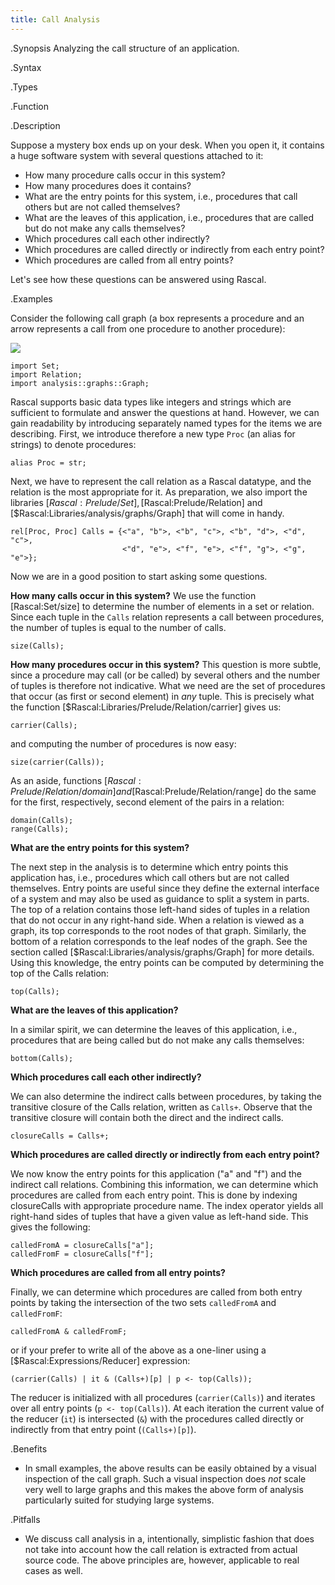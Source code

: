 ```yaml
---
title: Call Analysis
---
```


.Synopsis
Analyzing the call structure of an application.

.Syntax

.Types

.Function

.Description

Suppose a mystery box ends up on your desk. When you open it, it contains a huge software system with several questions attached to it:

*  How many procedure calls occur in this system?
*  How many procedures does it contains?
*  What are the entry points for this system, i.e., procedures that call others but are not called themselves?
*  What are the leaves of this application, i.e., procedures that are called but do not make any calls themselves?
*  Which procedures call each other indirectly?
*  Which procedures are called directly or indirectly from each entry point?
*  Which procedures are called from all entry points?


Let's see how these questions can be answered using Rascal.

.Examples

Consider the following call graph (a box represents a procedure and an arrow represents a call from one procedure to another procedure):


![]((CallAnalysis-calls.png))


```rascal-shell
import Set;
import Relation;
import analysis::graphs::Graph;
```
Rascal supports basic data types like integers and strings which are sufficient to formulate and answer the questions at hand. However, we
can gain readability by introducing separately named types for the items we are describing. 
First, we introduce therefore a new type `Proc` (an alias for strings) to denote procedures:
```rascal-shell,continue
alias Proc = str;
```
Next, we have to represent the call relation as a Rascal datatype, and the relation is the most appropriate for it.
As preparation, we also import the libraries [$Rascal:Prelude/Set], [$Rascal:Prelude/Relation] and [$Rascal:Libraries/analysis/graphs/Graph] that will come in handy.
```rascal-shell,continue
rel[Proc, Proc] Calls = {<"a", "b">, <"b", "c">, <"b", "d">, <"d", "c">, 
                         <"d", "e">, <"f", "e">, <"f", "g">, <"g", "e">};
```
Now we are in a good position to start asking some questions.

__How many calls occur in this system?__
We use the function [Rascal:Set/size] to determine the number of elements in a set or relation.
Since each tuple in the `Calls` relation represents a call between procedures, the number of tuples is equal
to the number of calls.
```rascal-shell,continue
size(Calls);
```
__How many procedures occur in this system?__ This question is more subtle, since a procedure may call (or be called) by
several others and the number of tuples is therefore not indicative. What we need are the set of procedures that
occur (as first or second element) in _any_ tuple. This is precisely what the function [$Rascal:Libraries/Prelude/Relation/carrier] gives us:
```rascal-shell,continue
carrier(Calls);
```
and computing the number of procedures is now easy:
```rascal-shell,continue
size(carrier(Calls));
```
As an aside, functions [$Rascal:Prelude/Relation/domain] and [$Rascal:Prelude/Relation/range] do the same for the first, respectively, second element of the pairs in a relation:
```rascal-shell,continue
domain(Calls);
range(Calls);
```
__What are the entry points for this system?__

The next step in the analysis is to determine which entry points this application has, i.e., procedures which call others but are 
not called themselves. Entry points are useful since they define the external interface of a system and may also be used as guidance to
split a system in parts. The top of a relation contains those left-hand sides of tuples in a relation that do not occur in any 
right-hand side. When a relation is viewed as a graph, its top corresponds to the root nodes of that graph. Similarly, the bottom of a 
relation corresponds to the leaf nodes of the graph. See the section called  [$Rascal:Libraries/analysis/graphs/Graph] for more details. Using this knowledge, the entry
points can be computed by determining the top of the Calls relation:
```rascal-shell,continue
top(Calls);
```
__What are the leaves of this application?__

In a similar spirit, we can determine the leaves of this application, i.e., procedures that are being called but do not make any calls
themselves:
```rascal-shell,continue
bottom(Calls);
```
__Which procedures call each other indirectly?__

We can also determine the indirect calls between procedures, by taking the transitive closure of the Calls relation, written as `Calls+`. 
Observe that the transitive closure will contain both the direct and the indirect calls.
```rascal-shell,continue
closureCalls = Calls+;
```
__Which procedures are called directly or indirectly from each entry point?__

We now know the entry points for this application ("a" and "f") and the indirect call relations. Combining this information, 
we can determine which procedures are called from each entry point. This is done by indexing closureCalls with appropriate procedure name.
The index operator yields all right-hand sides of tuples that have a given value as left-hand side. This gives the following:
```rascal-shell,continue
calledFromA = closureCalls["a"];
calledFromF = closureCalls["f"];
```
__Which procedures are called from all entry points?__

Finally, we can determine which procedures are called from both entry points by taking the intersection of the two sets 
`calledFromA` and `calledFromF`:
```rascal-shell,continue
calledFromA & calledFromF;
```
or if your prefer to write all of the above as a one-liner using a [$Rascal:Expressions/Reducer] expression:
```rascal-shell,continue
(carrier(Calls) | it & (Calls+)[p] | p <- top(Calls));
```

The reducer is initialized with  all procedures (`carrier(Calls)`) and iterates over all entry points (`p <- top(Calls)`).
At each iteration the current value of the reducer (`it`) is intersected (`&`) with the procedures called directly or indirectly
from that entry point (`(Calls+)[p]`).

.Benefits

*  In small examples, the above results can be easily obtained by a visual inspection of the call graph.
Such a visual inspection does _not_ scale very well to large graphs and this makes the above form of analysis particularly suited for studying large systems.

.Pitfalls

*  We discuss call analysis in a, intentionally, simplistic fashion that does not take into account how the call relation
  is extracted from actual source code.
  The above principles are, however, applicable to real cases as well.


